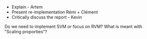 * Explain - Artem
* Present re-implementation Rémi + Clément
* Critically discuss the report - Kevin

Do we need to implement SVM or focus on RVM?
What is meant with "Scaling proporties"?
